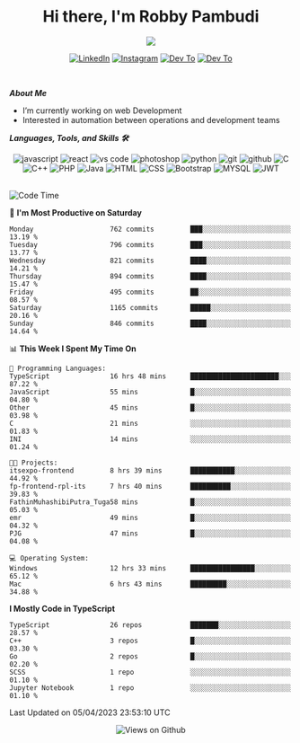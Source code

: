 <div align="center">
   <h1>Hi there, I'm Robby Pambudi </h1>

<img src="https://pronoun.cyou/x/y?subject=He&object=Him&height=20"> 
</div>

<p align='center'>
   <a href="https://www.linkedin.com/in/robbypambudi" target="_blank"><img src="https://img.shields.io/badge/LinkedIn-0077B5?style=for-the-badge&logo=linkedin&logoColor=white" alt="LinkedIn"></a>
   <a href="https://www.instagram.com/robbypambudi" target="_blank"><img src="https://img.shields.io/badge/Instagram-E4405F?style=for-the-badge&logo=instagram&logoColor=white" alt="Instagram"></a>
   <a href="https://dev.to/robbypambudi" target="_blank"><img src="https://img.shields.io/badge/dev.to-0A0A0A?style=for-the-badge&logo=dev.to&logoColor=white" alt="Dev To"></a>
   <a href="https://www.facebook.com/robbyulungpambudi" target="_blank"><img src="https://img.shields.io/badge/Facebook-1877F2?style=for-the-badge&logo=facebook&logoColor=white" alt="Dev To"></a>

</p> <p>
<br>
   
***About Me***
   
- I’m currently working on web Development
- Interested in automation between operations and development teams
 
   
***Languages, Tools, and Skills 🛠***

   <div align="center">
   <img src="https://img.shields.io/badge/JavaScript-F7DF1E?style=for-the-badge&logo=javascript&logoColor=black" alt="javascript" />
      <img src="https://img.shields.io/badge/React-61DAFB?style=for-the-badge&logo=react&logoColor=black" alt="react" />
      <img src="https://img.shields.io/badge/vs%20code-007ACC?style=for-the-badge&logo=visual%20studio%20code&logoColor=white" alt="vs code" />
      <img src="https://img.shields.io/badge/adobe%20photoshop-31A8FF?style=for-the-badge&logo=adobe%20photoshop&logoColor=white" alt="photoshop" />
      <img src="https://img.shields.io/badge/python-3776AB?style=for-the-badge&logo=python&logoColor=white" alt="python" />
      <img src="https://img.shields.io/badge/Git-F05032?style=for-the-badge&logo=git&logoColor=white" alt="git" />
      <img src="https://img.shields.io/badge/GitHub-100000?style=for-the-badge&logo=github&logoColor=white" alt="github" />
      <img src="https://img.shields.io/badge/c-%2300599C.svg?style=for-the-badge&logo=c&logoColor=white" alt="C" />
      <img src="https://img.shields.io/badge/c++-%2300599C.svg?style=for-the-badge&logo=c%2B%2B&logoColor=white" alt="C++" />   
      <img src="https://img.shields.io/badge/PHP-777BB4?style=for-the-badge&logo=php&logoColor=white" alt="PHP" />
      <img src="https://img.shields.io/badge/Java-ED8B00?style=for-the-badge&logo=java&logoColor=white" alt="Java"/>
      <img src="https://img.shields.io/badge/HTML5-E34F26?style=for-the-badge&logo=html5&logoColor=white" alt="HTML" />
      <img src="https://img.shields.io/badge/CSS-239120?&style=for-the-badge&logo=css3&logoColor=white" alt ="CSS" />
      <img src="https://img.shields.io/badge/Bootstrap-563D7C?style=for-the-badge&logo=bootstrap&logoColor=white" alt="Bootstrap" />
      <img src="https://img.shields.io/badge/MySQL-00000F?style=for-the-badge&logo=mysql&logoColor=white" alt="MYSQL" />
      <img src="https://img.shields.io/badge/json%20web%20tokens-323330?style=for-the-badge&logo=json-web-tokens&logoColor=pink" alt="JWT" />
      
   </div><br>
   
<!--START_SECTION:waka-->
![Code Time](http://img.shields.io/badge/Code%20Time-613%20hrs%206%20mins-blue)

📅 **I'm Most Productive on Saturday** 

```text
Monday                   762 commits         ███░░░░░░░░░░░░░░░░░░░░░░   13.19 % 
Tuesday                  796 commits         ███░░░░░░░░░░░░░░░░░░░░░░   13.77 % 
Wednesday                821 commits         ████░░░░░░░░░░░░░░░░░░░░░   14.21 % 
Thursday                 894 commits         ████░░░░░░░░░░░░░░░░░░░░░   15.47 % 
Friday                   495 commits         ██░░░░░░░░░░░░░░░░░░░░░░░   08.57 % 
Saturday                 1165 commits        █████░░░░░░░░░░░░░░░░░░░░   20.16 % 
Sunday                   846 commits         ████░░░░░░░░░░░░░░░░░░░░░   14.64 % 
```


📊 **This Week I Spent My Time On** 

```text
💬 Programming Languages: 
TypeScript               16 hrs 48 mins      ██████████████████████░░░   87.22 % 
JavaScript               55 mins             █░░░░░░░░░░░░░░░░░░░░░░░░   04.80 % 
Other                    45 mins             █░░░░░░░░░░░░░░░░░░░░░░░░   03.98 % 
C                        21 mins             ░░░░░░░░░░░░░░░░░░░░░░░░░   01.83 % 
INI                      14 mins             ░░░░░░░░░░░░░░░░░░░░░░░░░   01.24 % 

🐱‍💻 Projects: 
itsexpo-frontend         8 hrs 39 mins       ███████████░░░░░░░░░░░░░░   44.92 % 
fp-frontend-rpl-its      7 hrs 40 mins       ██████████░░░░░░░░░░░░░░░   39.83 % 
FathinMuhashibiPutra_Tuga58 mins             █░░░░░░░░░░░░░░░░░░░░░░░░   05.03 % 
emr                      49 mins             █░░░░░░░░░░░░░░░░░░░░░░░░   04.32 % 
PJG                      47 mins             █░░░░░░░░░░░░░░░░░░░░░░░░   04.08 % 

💻 Operating System: 
Windows                  12 hrs 33 mins      ████████████████░░░░░░░░░   65.12 % 
Mac                      6 hrs 43 mins       █████████░░░░░░░░░░░░░░░░   34.88 % 
```

**I Mostly Code in TypeScript** 

```text
TypeScript               26 repos            ███████░░░░░░░░░░░░░░░░░░   28.57 % 
C++                      3 repos             █░░░░░░░░░░░░░░░░░░░░░░░░   03.30 % 
Go                       2 repos             █░░░░░░░░░░░░░░░░░░░░░░░░   02.20 % 
SCSS                     1 repo              ░░░░░░░░░░░░░░░░░░░░░░░░░   01.10 % 
Jupyter Notebook         1 repo              ░░░░░░░░░░░░░░░░░░░░░░░░░   01.10 % 
```




 Last Updated on 05/04/2023 23:53:10 UTC
<!--END_SECTION:waka-->

<div align="center">
<img src="https://komarev.com/ghpvc/?username=robbypambudi&color=green" alt="Views on Github" />
</div>

